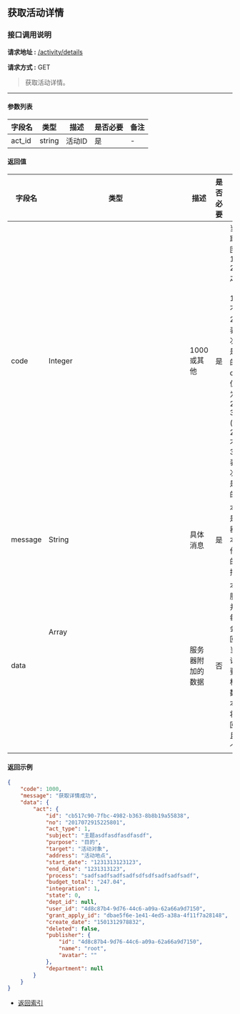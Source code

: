 ## 获取活动详情

### 接口调用说明

__请求地址 :__ [/activity/details](#)

__请求方式 :__ GET

> 获取活动详情。

--------------------------------------

#### 参数列表

|字段名|类型|描述|是否必要|备注|
|-|-|-|-|-|
|act_id|string|活动ID|是|-|

#### 返回值

|字段名|类型|描述|是否必要|备注|
|-|-|-|-|-|
|code|Integer|1000 或其他|是|当code取值范围为 1000 - 2000 之间时（包含1000, 不包含2000）表示此次操作是成功的。当code取值范围为 2000 - 3000 (包含2000, 不包含3000)表示此次操作是失败的|
|message|String|具体消息|是|本字段是服务器对于本次操作结果的消息描述|
|data|Array<Object>|服务器附加的数据|否|本字段服务器并不是每次都会返回，大当每次请求需要返回相应的数据时本字段将会返回，并且是一个数组|

#### 返回示例

```json
{
    "code": 1000,
    "message": "获取详情成功",
    "data": {
        "act": {
            "id": "cb517c90-7fbc-4982-b363-8b8b19a55838",
            "no": "2017072915225801",
            "act_type": 1,
            "subject": "主题asdfasdfasdfasdf",
            "purpose": "目的",
            "target": "活动对象",
            "address": "活动地点",
            "start_date": "1231313123123",
            "end_date": "1231313123",
            "process": "sadfsadfsadfsadfsdfsdfsadfsadfsadf",
            "budget_total": "247.04",
            "integration": 1,
            "state": 0,
            "dept_id": null,
            "user_id": "4d8c87b4-9d76-44c6-a09a-62a66a9d7150",
            "grant_apply_id": "dbae5f6e-1e41-4ed5-a38a-4f11f7a28148",
            "create_date": "1501312978832",
            "deleted": false,
            "publisher": {
                "id": "4d8c87b4-9d76-44c6-a09a-62a66a9d7150",
                "name": "root",
                "avatar": ""
            },
            "department": null
        }
    }
}
```

* [返回索引](../readme.md)

